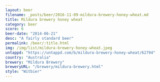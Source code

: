 ```yaml
---
layout: beer
filename: _posts/beer/2016-11-09-mildura-brewery-honey-wheat.md
title: Mildura brewery honey wheat
category: beer
score: 6
beer-date: "2014-06-21"
desc: "A fairly standard beer"
permalink: /beer/:title.html
img: /img/list/mildura-brewery-honey-wheat.jpeg
untappd: "https://untappd.com/b/mildura-brewery-honey-wheat/62794"
country: "Australia"
brewery: "Mildura Brewery"
breweryURL: "/brewery/mildura-brewery.html"
style: "Witbier"
---
```

